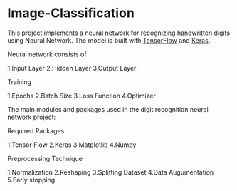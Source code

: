 # Image-Classification

This project implements a neural network for recognizing handwritten digits using Neural Network. The model is built with [TensorFlow](https://www.tensorflow.org/) and [Keras](https://keras.io/).







Neural network consists of


1.Input Layer
2.Hidden Layer
3.Output Layer






Training


1.Epochs
2.Batch Size
3.Loss Function
4.Optimizer







The main modules and packages used in the digit recognition neural network project:





Required Packages:



1.Tensor Flow
2.Keras
3.Matplotlib
4.Numpy






Preprocessing Technique


1.Normalization
2.Reshaping
3.Splitting Dataset
4.Data Augumentation
5.Early stopping

